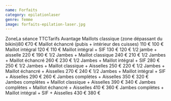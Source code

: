 ```yaml
---
name: Forfaits
category: epilationlaser
genre: femme
image: forfaits-epilation-laser.jpg
---
```


<div class="grid grid-cols-12 gap-4 sm:text-base text-sm  max-w-[850px] text-center border border-black px-6 sm:px-12 py-8 mx-auto">
<span class="font-bold text-left col-span-6">Zone</span><span class="font-bold col-span-3">La séance TTC</span><span class="font-bold col-span-3">Tarifs Avantage</span>
<span class="text-left col-span-6">Maillots classique (zone dépassant du bikini)</span><span class=" col-span-3">80 €</span><span class=" col-span-3">70 €</span>
<span class="text-left col-span-6">Maillot échancré (pubis + intérieur des cuisses)</span> <span class=" col-span-3">110 €</span> <span class=" col-span-3">100 €</span>
<span class="text-left col-span-6">Maillot intégral</span> <span class=" col-span-3">120 €</span> <span class=" col-span-3">110 €</span>
<span class="text-left col-span-6">Maillot intégral + SIF</span> <span class=" col-span-3">130 €</span> <span class=" col-span-3">120 €</span>
<span class="text-left col-span-6">1/2 jambe + aisselle</span> <span class=" col-span-3">220 €</span> <span class=" col-span-3">190 €</span>
<span class="text-left col-span-6">1/2 Jambes + Maillot classique</span> <span class=" col-span-3">240 €</span> <span class=" col-span-3">210 €</span>
<span  class="text-left col-span-6">1/2 Jambes + Maillot échancré</span> <span class=" col-span-3">260 €</span> <span class=" col-span-3">230 €</span>
<span  class="text-left col-span-6">1/2 Jambes + Maillot intégral + SIF</span> <span class=" col-span-3">280 €</span> <span class=" col-span-3">250 €</span>
<span  class="text-left col-span-6">1/2 Jambes + Maillot classique + Aisselles</span> <span class=" col-span-3">250 €</span> <span class=" col-span-3">220 €</span>
<span  class="text-left col-span-6">1/2 Jambes + Maillot échancré + Aisselles</span> <span class=" col-span-3">270 €</span> <span class=" col-span-3">240 €</span>
<span  class="text-left col-span-6">1/2 Jambes + Maillot intégral + SIF + Aisselles</span> <span class=" col-span-3">290 €</span> <span class=" col-span-3">260 €</span>
<span  class="text-left col-span-6">Jambes complètes + Aisselles</span> <span class=" col-span-3">350 €</span> <span class=" col-span-3">320 €</span>
<span  class="text-left col-span-6">Jambes complètes + Maillot classique + Aisselles</span> <span class=" col-span-3">390 €</span> <span class=" col-span-3">340 €</span>
<span  class="text-left col-span-6">Jambes complètes + Maillot échancré + Aisselles</span> <span class=" col-span-3">410 €</span> <span class=" col-span-3">360 €</span>
<span  class="text-left col-span-6">Jambes complètes + Maillot intégral + SIF + Aisselles</span> <span class=" col-span-3">430 €</span> <span class=" col-span-3">380 €</span>
</div>
